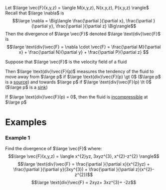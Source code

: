 
Let $\large \vec{F}(x,y,z) = \langle M(x,y,z), N(x,y,z), P(x,y,z) \rangle$
Recall that $\large \nabla$ is
$$\large \nabla = \Big\langle \frac{\partial }{\partial x}, \frac{\partial }{\partial y}, \frac{\partial }{\partial z} \Big\rangle$$
Then the divergence of $\large \vec{F}$ denoted $\large \text{div}\vec{F}$ is
$$\large \text{div}\vec{F} = \nabla \cdot \vec{F} =  \frac{\partial M}{\partial x} +  \frac{\partial N}{\partial y} + \frac{\partial P}{\partial z} $$




Suppose that $\large \vec{F}$ is the velocity field of a fluid

Then $\large \text{div}\vec{F}(p)$ measures the tendency of the fluid to move away from $\large p$ if
$\large \text{div}\vec{F}(p) \gt 0$  ($\large p$ is a <u>source</u>)
and towards $\large p$ if
$\large \text{div}\vec{F}(p) \lt 0$  ($\large p$ is a <u>sink</u>)

If $\large \text{div}\vec{F}(p) = 0$, then the fluid is <u>incompressible</u> at $\large p$

# Examples

### Example 1
Find the divergence of $\large \vec{F}$ where:
$$\large \vec{F}(x,y,z) = \langle x^{2}yz, 3xyz^{3}, x^{2}-z^{2} \rangle$$
$$\large \text{div}\vec{F} = \frac{\partial }{\partial x}(x^{2}yz) + \frac{\partial }{\partial y}(3xy^{3}) + \frac{\partial }{\partial z}(x^{2}-z^{2})$$
$$\large \text{div}\vec{F} = 2xyz+ 3xz^{3}+ -2z$$
